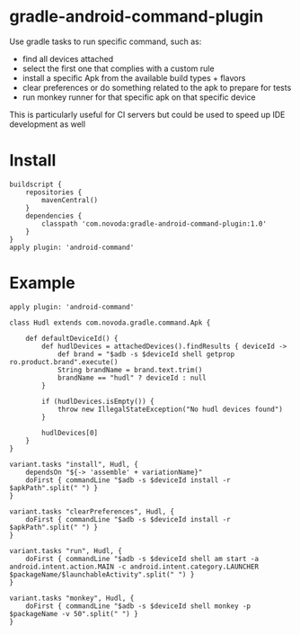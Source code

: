 gradle-android-command-plugin
=============================

Use gradle tasks to run specific command, such as:

- find all devices attached
- select the first one that complies with a custom rule
- install a specific Apk from the available build types + flavors
- clear preferences or do something related to the apk to prepare for tests
- run monkey runner for that specific apk on that specific device


This is particularly useful for CI servers but could be used to speed up IDE development as well

Install
=============================

```
buildscript {
    repositories {
        mavenCentral()
    }
    dependencies {
        classpath 'com.novoda:gradle-android-command-plugin:1.0'
    }
}
apply plugin: 'android-command'
```

Example
=============================

```
apply plugin: 'android-command'

class Hudl extends com.novoda.gradle.command.Apk {

    def defaultDeviceId() {
        def hudlDevices = attachedDevices().findResults { deviceId ->
            def brand = "$adb -s $deviceId shell getprop ro.product.brand".execute()
            String brandName = brand.text.trim()
            brandName == "hudl" ? deviceId : null
        }

        if (hudlDevices.isEmpty()) {
            throw new IllegalStateException("No hudl devices found")
        }

        hudlDevices[0]
    }
}

variant.tasks "install", Hudl, {
    dependsOn "${-> 'assemble' + variationName}"
    doFirst { commandLine "$adb -s $deviceId install -r $apkPath".split(" ") }
}

variant.tasks "clearPreferences", Hudl, {
    doFirst { commandLine "$adb -s $deviceId install -r $apkPath".split(" ") }
}

variant.tasks "run", Hudl, {
    doFirst { commandLine "$adb -s $deviceId shell am start -a android.intent.action.MAIN -c android.intent.category.LAUNCHER $packageName/$launchableActivity".split(" ") }
}

variant.tasks "monkey", Hudl, {
    doFirst { commandLine "$adb -s $deviceId shell monkey -p $packageName -v 50".split(" ") }
}
```

